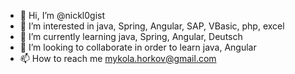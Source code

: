 - 👋 Hi, I’m @nickl0gist
- 👀 I’m interested in java, Spring, Angular, SAP, VBasic, php, excel
- 🌱 I’m currently learning java, Spring, Angular, Deutsch
- 💞️ I’m looking to collaborate in order to learn java, Angular
- 📫 How to reach me mykola.horkov@gmail.com

<!---
nickl0gist/nickl0gist is a ✨ special ✨ repository because its `README.md` (this file) appears on your GitHub profile.
You can click the Preview link to take a look at your changes.
--->
